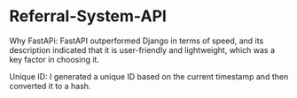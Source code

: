 # Referral-System-API

Why FastAPi: FastAPI outperformed Django in terms of speed, and its description indicated that it is user-friendly and lightweight, which was a key factor in choosing it.

Unique ID: I generated a unique ID based on the current timestamp and then converted it to a hash.